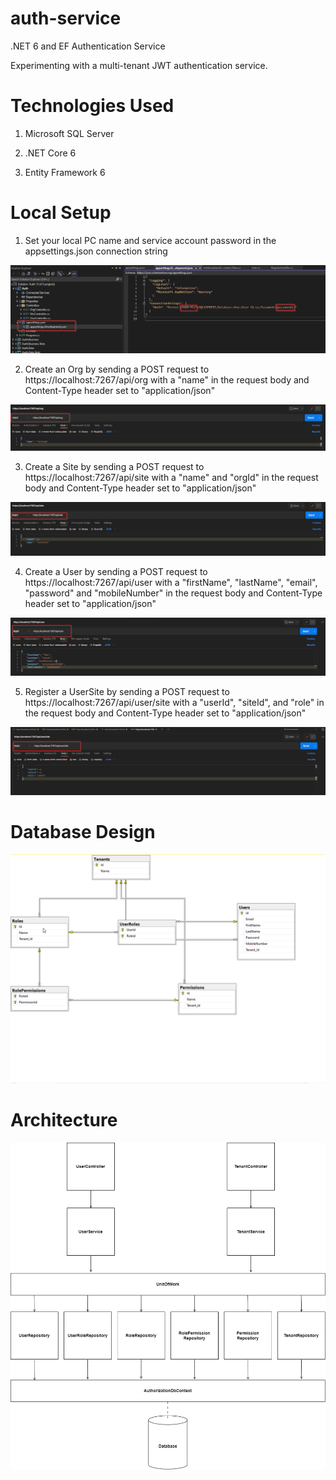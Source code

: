 # auth-service
.NET 6 and EF Authentication Service

Experimenting with a multi-tenant JWT authentication service.

# Technologies Used

1. Microsoft SQL Server

2. .NET Core 6

3. Entity Framework 6

# Local Setup


1. Set your local PC name and service account password in the appsettings.json connection string

![Entity Relationship Diagram](https://raw.githubusercontent.com/bdconnors/auth-service/main/Image/mssql5.png)

2. Create an Org by sending a POST request to https://localhost:7267/api/org with a "name" in the request body and Content-Type header set to "application/json"

![Entity Relationship Diagram](https://raw.githubusercontent.com/bdconnors/auth-service/main/Image/api1.png)

3. Create a Site by sending a POST request to https://localhost:7267/api/site with a "name" and "orgId" in the request body and Content-Type header set to "application/json"

![Entity Relationship Diagram](https://raw.githubusercontent.com/bdconnors/auth-service/main/Image/api2.png)

4. Create a User by sending a POST request to https://localhost:7267/api/user with a "firstName", "lastName", "email", "password" and "mobileNumber" in the request body and Content-Type header set to "application/json"

![Entity Relationship Diagram](https://raw.githubusercontent.com/bdconnors/auth-service/main/Image/api3.png)

5. Register a UserSite by sending a POST request to https://localhost:7267/api/user/site with a "userId", "siteId", and "role" in the request body and Content-Type header set to "application/json"

![Entity Relationship Diagram](https://raw.githubusercontent.com/bdconnors/auth-service/main/Image/api4.png)

# Database Design
![Entity Relationship Diagram](https://raw.githubusercontent.com/bdconnors/auth-service/main/Image/erd.png)

# Architecture
![Architecture Diagram](https://raw.githubusercontent.com/bdconnors/auth-service/main/Image/arch.png)


